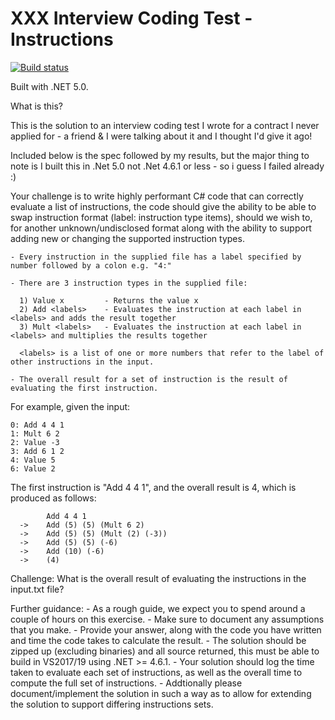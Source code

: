 # XXX Interview Coding Test - Instructions

[![Build status](https://ci.appveyor.com/api/projects/status/k8mexsj23a615pkt?svg=true)](https://ci.appveyor.com/project/oriches/xxx-interview-instructions)

Built with .NET 5.0.

What is this?

This is the solution to an interview coding test I wrote for a contract I never applied for - a friend & I were talking about it and I thought I'd give it ago!

Included below is the spec followed by my results, but the major thing to note is I built this in .Net 5.0 not .Net 4.6.1 or less - so i guess I failed already :)


Your challenge is to write highly performant C# code that can correctly evaluate a list of instructions, the code should give the ability to be able to swap instruction format (label: instruction type items), should we wish to, for another unknown/undisclosed format along with the ability to support adding new or changing the supported instruction types.

    - Every instruction in the supplied file has a label specified by number followed by a colon e.g. "4:"

    - There are 3 instruction types in the supplied file:

      1) Value x         - Returns the value x
      2) Add <labels>    - Evaluates the instruction at each label in <labels> and adds the result together
      3) Mult <labels>   - Evaluates the instruction at each label in <labels> and multiplies the results together

      <labels> is a list of one or more numbers that refer to the label of other instructions in the input.

    - The overall result for a set of instruction is the result of evaluating the first instruction.

For example, given the input:

    0: Add 4 4 1
    1: Mult 6 2
    2: Value -3
    3: Add 6 1 2
    4: Value 5
    6: Value 2

The first instruction is "Add 4 4 1", and the overall result is 4, which is produced as follows:

            Add 4 4 1
      ->    Add (5) (5) (Mult 6 2)
      ->    Add (5) (5) (Mult (2) (-3))
      ->    Add (5) (5) (-6)
      ->    Add (10) (-6)
      ->    (4)

Challenge:
    What is the overall result of evaluating the instructions in the input.txt file?

Further guidance:
    - As a rough guide, we expect you to spend around a couple of hours on this exercise.
    - Make sure to document any assumptions that you make.
    - Provide your answer, along with the code you have written and time the code takes to calculate the result.
    - The solution should be zipped up (excluding binaries) and all source returned, this must be able to build in VS2017/19 using .NET >= 4.6.1. 
    - Your solution should log the time taken to evaluate each set of instructions, as well as the overall time to compute the full set of instructions.
    - Addtionally please document/implement the solution in such a way as to allow for extending the solution to support differing instructions sets.
